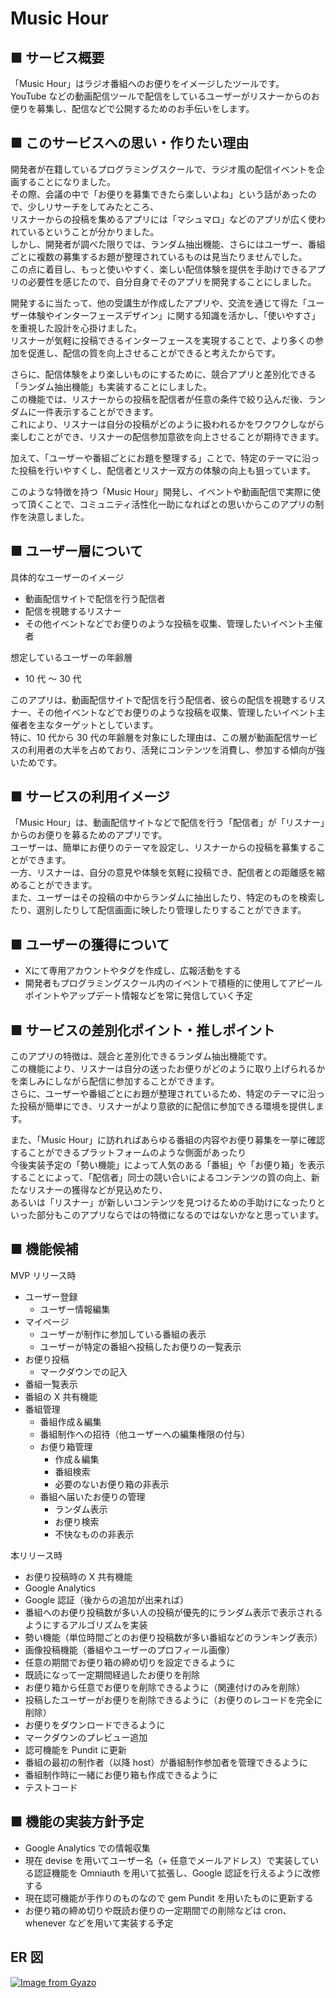 # Music Hour

## ■ サービス概要

「Music Hour」はラジオ番組へのお便りをイメージしたツールです。<br>
YouTube などの動画配信ツールで配信をしているユーザーがリスナーからのお便りを募集し、配信などで公開するためのお手伝いをします。

## ■ このサービスへの思い・作りたい理由
開発者が在籍しているプログラミングスクールで、ラジオ風の配信イベントを企画することになりました。<br>
その際、会議の中で「お便りを募集できたら楽しいよね」という話があったので、少しリサーチをしてみたところ、<br>
リスナーからの投稿を集めるアプリには「マシュマロ」などのアプリが広く使われているということが分かりました。<br>
しかし、開発者が調べた限りでは、ランダム抽出機能、さらにはユーザー、番組ごとに複数の募集するお題が整理されているものは見当たりませんでした。<br>
この点に着目し、もっと使いやすく、楽しい配信体験を提供を手助けできるアプリの必要性を感じたので、自分自身でそのアプリを開発することにしました。<br>

開発するに当たって、他の受講生が作成したアプリや、交流を通じて得た「ユーザー体験やインターフェースデザイン」に関する知識を活かし、「使いやすさ」を重視した設計を心掛けました。<br>
リスナーが気軽に投稿できるインターフェースを実現することで、より多くの参加を促進し、配信の質を向上させることができると考えたからです。<br>

さらに、配信体験をより楽しいものにするために、競合アプリと差別化できる「ランダム抽出機能」も実装することにしました。<br>
この機能では、リスナーからの投稿を配信者が任意の条件で絞り込んだ後、ランダムに一件表示することができます。<br>
これにより、リスナーは自分の投稿がどのように扱われるかをワクワクしながら楽しむことができ、リスナーの配信参加意欲を向上させることが期待できます。<br>

加えて、「ユーザーや番組ごとにお題を整理する」ことで、特定のテーマに沿った投稿を行いやすくし、配信者とリスナー双方の体験の向上も狙っています。<br>

このような特徴を持つ「Music Hour」開発し、イベントや動画配信で実際に使って頂くことで、コミュニティ活性化一助になればとの思いからこのアプリの制作を決意しました。<br>

## ■ ユーザー層について

具体的なユーザーのイメージ

- 動画配信サイトで配信を行う配信者
- 配信を視聴するリスナー
- その他イベントなどでお便りのような投稿を収集、管理したいイベント主催者

想定しているユーザーの年齢層

- 10 代 ～ 30 代

このアプリは、動画配信サイトで配信を行う配信者、彼らの配信を視聴するリスナー、その他イベントなどでお便りのような投稿を収集、管理したいイベント主催者を主なターゲットとしています。<br>
特に、10 代から 30 代の年齢層を対象にした理由は、この層が動画配信サービスの利用者の大半を占めており、活発にコンテンツを消費し、参加する傾向が強いためです。<br>

## ■ サービスの利用イメージ

「Music Hour」は、動画配信サイトなどで配信を行う「配信者」が「リスナー」からのお便りを募るためのアプリです。<br>
ユーザーは、簡単にお便りのテーマを設定し、リスナーからの投稿を募集することができます。<br>
一方、リスナーは、自分の意見や体験を気軽に投稿でき、配信者との距離感を縮めることができます。<br>
また、ユーザーはその投稿の中からランダムに抽出したり、特定のものを検索したり、選別したりして配信画面に映したり管理したりすることができます。<br>

## ■ ユーザーの獲得について

- Xにて専用アカウントやタグを作成し、広報活動をする
- 開発者もプログラミングスクール内のイベントで積極的に使用してアピールポイントやアップデート情報などを常に発信していく予定

## ■ サービスの差別化ポイント・推しポイント

このアプリの特徴は、競合と差別化できるランダム抽出機能です。<br>
この機能により、リスナーは自分の送ったお便りがどのように取り上げられるかを楽しみにしながら配信に参加することができます。<br>
さらに、ユーザーや番組ごとにお題が整理されているため、特定のテーマに沿った投稿が簡単にでき、リスナーがより意欲的に配信に参加できる環境を提供します。<br>

また、「Music Hour」に訪れればあらゆる番組の内容やお便り募集を一挙に確認することができるプラットフォームのような側面があったり<br>
今後実装予定の「勢い機能」によって人気のある「番組」や「お便り箱」を表示することによって、「配信者」同士の競い合いによるコンテンツの質の向上、新たなリスナーの獲得などが見込めたり、<br>
あるいは「リスナー」が新しいコンテンツを見つけるための手助けになったりといった部分もこのアプリならではの特徴になるのではないかなと思っています。<br>

## ■ 機能候補

MVP リリース時

- ユーザー登録
  - ユーザー情報編集
- マイページ
  - ユーザーが制作に参加している番組の表示
  - ユーザーが特定の番組へ投稿したお便りの一覧表示
- お便り投稿
  - マークダウンでの記入
- 番組一覧表示
- 番組の X 共有機能
- 番組管理
  - 番組作成＆編集
  - 番組制作への招待（他ユーザーへの編集権限の付与）
  - お便り箱管理
    - 作成＆編集
    - 番組検索
    - 必要のないお便り箱の非表示
  - 番組へ届いたお便りの管理
    - ランダム表示
    - お便り検索
    - 不快なものの非表示

本リリース時

- お便り投稿時の X 共有機能
- Google Analytics
- Google 認証（後からの追加が出来れば）
- 番組へのお便り投稿数が多い人の投稿が優先的にランダム表示で表示されるようにするアルゴリズムを実装
- 勢い機能（単位時間ごとのお便り投稿数が多い番組などのランキング表示）
- 画像投稿機能（番組やユーザーのプロフィール画像）
- 任意の期間でお便り箱の締め切りを設定できるように
- 既読になって一定期間経過したお便りを削除
- お便り箱から任意でお便りを削除できるように（関連付けのみを削除）
- 投稿したユーザーがお便りを削除できるように（お便りのレコードを完全に削除）
- お便りをダウンロードできるように
- マークダウンのプレビュー追加
- 認可機能を Pundit に更新
- 番組の最初の制作者（以降 host）が番組制作参加者を管理できるように
- 番組制作時に一緒にお便り箱も作成できるように
- テストコード

## ■ 機能の実装方針予定

- Google Analytics での情報収集
- 現在 devise を用いてユーザー名（+ 任意でメールアドレス）で実装している認証機能を Omniauth を用いて拡張し、Google 認証を行えるように改修する
- 現在認可機能が手作りのものなので gem Pundit を用いたものに更新する
- お便り箱の締め切りや既読お便りの一定期間での削除などは cron、whenever などを用いて実装する予定

## ER 図

[![Image from Gyazo](https://i.gyazo.com/406d8fe383fa258b8a81a032960accdc.png)](https://gyazo.com/406d8fe383fa258b8a81a032960accdc)
